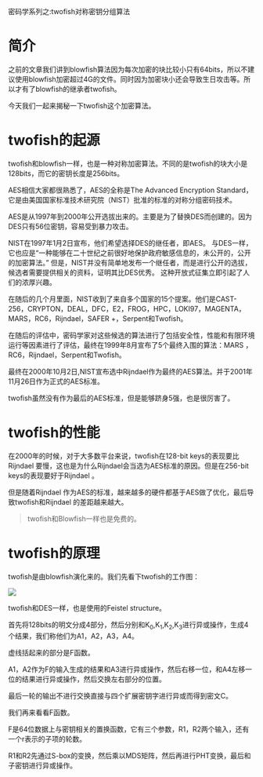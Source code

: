 密码学系列之:twofish对称密钥分组算法

# 简介

之前的文章我们讲到blowfish算法因为每次加密的块比较小只有64bits，所以不建议使用blowfish加密超过4G的文件。同时因为加密块小还会导致生日攻击等。所以才有了blowfish的继承者twofish。

今天我们一起来揭秘一下twofish这个加密算法。

# twofish的起源

twofish和blowfish一样，也是一种对称加密算法。不同的是twofish的块大小是128bits，而它的密钥长度是256bits。

AES相信大家都很熟悉了，AES的全称是The Advanced Encryption Standard，它是由美国国家标准技术研究院（NIST）批准的标准的对称分组密码技术。

AES是从1997年到2000年公开选拔出来的。主要是为了替换DES而创建的。因为DES只有56位密钥，容易受到暴力攻击。

NIST在1997年1月2日宣布，他们希望选择DES的继任者，即AES。 与DES一样，它也应是“一种能够在二十世纪之前很好地保护政府敏感信息的，未公开的，公开的加密算法。” 但是，NIST并没有简单地发布一个继任者，而是进行公开的选拔，候选者需要提供相关的资料，证明其比DES优秀。 这种开放式征集立即引起了人们的浓厚兴趣。

在随后的几个月里面，NIST收到了来自多个国家的15个提案。他们是CAST-256，CRYPTON，DEAL，DFC，E2，FROG，HPC，LOKI97，MAGENTA，MARS，RC6，Rijndael，SAFER +，Serpent和Twofish。

在随后的评估中，密码学家对这些候选的算法进行了包括安全性，性能和有限环境运行等因素进行了评估，最终在1999年8月宣布了5个最终入围的算法：MARS ，RC6，Rijndael，Serpent和Twofish。

最终在2000年10月2日,NIST宣布选中Rijndael作为最终的AES算法。并于2001年11月26日作为正式的AES标准。

twofish虽然没有作为最后的AES标准，但是能够跻身5强，也是很厉害了。

# twofish的性能

在2000年的时候，对于大多数平台来说，twofish在128-bit keys的表现要比Rijndael 要慢，这也是为什么Rijndael会当选为AES标准的原因。但是在256-bit keys的表现要好于Rijndael 。

但是随着Rijndael 作为AES的标准，越来越多的硬件都基于AES做了优化，最后导致twofish和Rijndael 的差距越来越大。

> twofish和Blowfish一样也是免费的。

# twofish的原理

twofish是由blowfish演化来的。我们先看下twofish的工作图：

![](https://img-blog.csdnimg.cn/20201219153037716.png?x-oss-process=image/watermark,type_ZmFuZ3poZW5naGVpdGk,shadow_0,text_aHR0cDovL3d3dy5mbHlkZWFuLmNvbQ==,size_25,color_8F8F8F,t_70)    

twofish和DES一样，也是使用的Feistel structure。 

首先将128bits的明文分成4部分，然后分别和K<sub>0</sub>,K<sub>1</sub>,K<sub>2</sub>,K<sub>3</sub>进行异或操作，生成4个结果，我们称他们为A1，A2，A3，A4。

虚线括起来的部分是F函数。

A1，A2作为F的输入生成的结果和A3进行异或操作，然后右移一位，和A4左移一位的结果进行异或操作，然后交换左右部分的位置。

最后一轮的输出不进行交换直接与四个扩展密钥字进行异或而得到密文C。

我们再来看看F函数。

F是64位数据上与密钥相关的置换函数，它有三个参数，R1，R2两个输入，还有一个r表示的子项的轮数。

R1和R2先通过S-box的变换，然后乘以MDS矩阵，然后再进行PHT变换，最后和子密钥进行异或操作。










